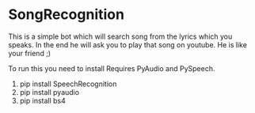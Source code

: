 # SongRecognition

This is a simple bot which will search song from the lyrics which you speaks.
In the end he will ask you to play that song on youtube. He is like your friend ;)

To run this you need to install
Requires PyAudio and PySpeech.
1. pip install SpeechRecognition
2. pip install pyaudio
3. pip install bs4
